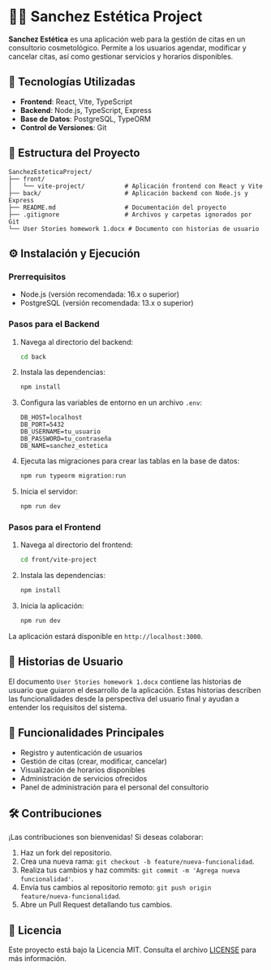 # 💆‍♀️ Sanchez Estética Project

**Sanchez Estética** es una aplicación web para la gestión de citas en un consultorio cosmetológico. Permite a los usuarios agendar, modificar y cancelar citas, así como gestionar servicios y horarios disponibles.

## 🚀 Tecnologías Utilizadas

- **Frontend**: React, Vite, TypeScript
- **Backend**: Node.js, TypeScript, Express
- **Base de Datos**: PostgreSQL, TypeORM
- **Control de Versiones**: Git

## 📁 Estructura del Proyecto

```
SanchezEsteticaProject/
├── front/
│   └── vite-project/           # Aplicación frontend con React y Vite
├── back/                       # Aplicación backend con Node.js y Express
├── README.md                   # Documentación del proyecto
├── .gitignore                  # Archivos y carpetas ignorados por Git
└── User Stories homework 1.docx # Documento con historias de usuario
```

## ⚙️ Instalación y Ejecución

### Prerrequisitos

- Node.js (versión recomendada: 16.x o superior)
- PostgreSQL (versión recomendada: 13.x o superior)

### Pasos para el Backend

1. Navega al directorio del backend:
   ```bash
   cd back
   ```
2. Instala las dependencias:
   ```bash
   npm install
   ```
3. Configura las variables de entorno en un archivo `.env`:
   ```env
   DB_HOST=localhost
   DB_PORT=5432
   DB_USERNAME=tu_usuario
   DB_PASSWORD=tu_contraseña
   DB_NAME=sanchez_estetica
   ```
4. Ejecuta las migraciones para crear las tablas en la base de datos:
   ```bash
   npm run typeorm migration:run
   ```
5. Inicia el servidor:
   ```bash
   npm run dev
   ```

### Pasos para el Frontend

1. Navega al directorio del frontend:
   ```bash
   cd front/vite-project
   ```
2. Instala las dependencias:
   ```bash
   npm install
   ```
3. Inicia la aplicación:
   ```bash
   npm run dev
   ```

La aplicación estará disponible en `http://localhost:3000`.

## 📝 Historias de Usuario

El documento `User Stories homework 1.docx` contiene las historias de usuario que guiaron el desarrollo de la aplicación. Estas historias describen las funcionalidades desde la perspectiva del usuario final y ayudan a entender los requisitos del sistema.

## 📌 Funcionalidades Principales

- Registro y autenticación de usuarios
- Gestión de citas (crear, modificar, cancelar)
- Visualización de horarios disponibles
- Administración de servicios ofrecidos
- Panel de administración para el personal del consultorio

## 🛠️ Contribuciones

¡Las contribuciones son bienvenidas! Si deseas colaborar:

1. Haz un fork del repositorio.
2. Crea una nueva rama: `git checkout -b feature/nueva-funcionalidad`.
3. Realiza tus cambios y haz commits: `git commit -m 'Agrega nueva funcionalidad'`.
4. Envía tus cambios al repositorio remoto: `git push origin feature/nueva-funcionalidad`.
5. Abre un Pull Request detallando tus cambios.

## 📄 Licencia

Este proyecto está bajo la Licencia MIT. Consulta el archivo [LICENSE](LICENSE) para más información.